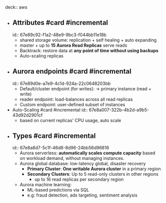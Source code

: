 deck:: aws

- ## Attributes #card #incremental
  id:: 67e89c92-f1a2-48e9-9bc3-f044bb11e18b
	- shared storage volume: replication + self healing + auto expanding
	- master + up to **15 Aurora Read Replicas** serve reads
	- Backtrack: restore data at **any point of time without using backups**
	- Auto-scaling replicas
- ## Aurora endpoints #card #incremental
  id:: 67e89d0e-a7e9-4c1d-924a-22c0648203bb
	- Default/cluster endpoint (for writes): -> primary instance (read + write)
	- reader endpoint: load-balances across all read replicas
	- Custom endpoint: user-defined subset of instances
- Auto-Scaling #card #incremental
  id:: 67e8a007-322b-4b2d-a9b5-43d92d2901cf
	- based on current replicas' CPU usage, auto scale
- ## Types #card #incremental
  id:: 67e8a8d7-5c1f-46d8-8d96-24bb56d96816
	- Aurora serverless: **automatically scales compute capacity** based on workload demand, without managing instances.
	- Aurora global database: low-latency global, disaster recovery
		- **Primary Cluster**: **One writable Aurora cluster** in a primary region
		- **Secondary Clusters**: Up to 5 read-only clusters in other regions
			- up to 16 read replicas per secondary region
	- Aurora machine learning:
		- ML-based predictions via SQL
		- e.g: fraud detection, ads targeting, sentiment analysis